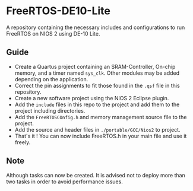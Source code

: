 # FreeRTOS-DE10-Lite
A repository containing the necessary includes and configurations to run FreeRTOS on NIOS 2 using DE-10 Lite.


## Guide

- Create a Quartus project containing an SRAM-Controller, On-chip memory, and a timer named `sys_clk`. Other modules may be added depending on the application.
- Correct the pin assignments to fit those found in the `.qsf` file in this repository.
- Create a new software project using the NIOS 2 Eclipse plugin.
- Add the `include` files in this repo to the project and add them to the project including directories.
- Add the `FreeRTOSCOnfig.h` and memory management source file to the project. 
- Add the source and header files in `./portable/GCC/Nios2` to project.
- That's it ! You can now include FreeRTOS.h in your main file and use it freely.

## Note
Although tasks can now be created. It is advised not to deploy more than two tasks in order to avoid performance issues.
